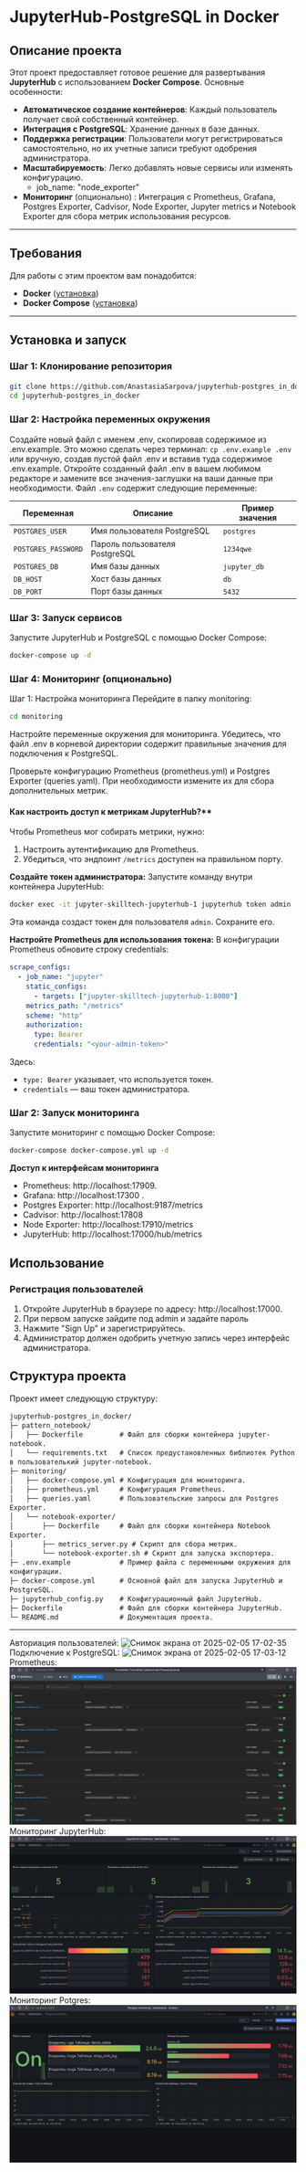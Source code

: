 
# **JupyterHub-PostgreSQL in Docker**

## **Описание проекта**

Этот проект предоставляет готовое решение для развертывания **JupyterHub** с использованием **Docker Compose**. Основные особенности:
- **Автоматическое создание контейнеров**: Каждый пользователь получает свой собственный контейнер.
- **Интеграция с PostgreSQL**: Хранение данных в базе данных.
- **Поддержка регистрации**: Пользователи могут регистрироваться самостоятельно, но их учетные записи требуют одобрения администратора.
- **Масштабируемость**: Легко добавлять новые сервисы или изменять конфигурацию.
  - job_name: "node_exporter"
- **Мониторинг** (опционально) : Интеграция с Prometheus, Grafana, Postgres Exporter, Cadvisor, Node Exporter, Jupyter metrics и Notebook Exporter для сбора метрик использования ресурсов.

---

## **Требования**

Для работы с этим проектом вам понадобится:
- **Docker** ([установка](https://docs.docker.com/get-docker/))
- **Docker Compose** ([установка](https://docs.docker.com/compose/install/))
---

## **Установка и запуск**

### **Шаг 1: Клонирование репозитория**
```bash
git clone https://github.com/AnastasiaSarpova/jupyterhub-postgres_in_docker.git
cd jupyterhub-postgres_in_docker
```

### **Шаг 2: Настройка переменных окружения**
Создайте новый файл с именем .env, скопировав содержимое из .env.example. Это можно сделать через терминал: ```cp .env.example .env```
или вручную, создав пустой файл .env и вставив туда содержимое .env.example.
Откройте созданный файл .env в вашем любимом редакторе и замените все значения-заглушки на ваши данные при необходимости. Файл `.env` содержит следующие переменные:

| Переменная          | Описание                                  | Пример значения       |
|---------------------|-------------------------------------------|-----------------------|
| `POSTGRES_USER`     | Имя пользователя PostgreSQL               | `postgres`            |
| `POSTGRES_PASSWORD` | Пароль пользователя PostgreSQL            | `1234qwe`             |
| `POSTGRES_DB`       | Имя базы данных                           | `jupyter_db`          |
| `DB_HOST`           | Хост базы данных                          | `db`                  |
| `DB_PORT`           | Порт базы данных                          | `5432`                |


### **Шаг 3: Запуск сервисов**
Запустите JupyterHub и PostgreSQL с помощью Docker Compose:
```bash
docker-compose up -d
```
### **Шаг 4: Мониторинг (опционально)**

Шаг 1: Настройка мониторинга
Перейдите в папку monitoring:  
```bash
cd monitoring
```  
Настройте переменные окружения для мониторинга. Убедитесь, что файл .env в корневой директории содержит правильные значения для подключения к PostgreSQL.

Проверьте конфигурацию Prometheus (prometheus.yml) и Postgres Exporter (queries.yaml). При необходимости измените их для сбора дополнительных метрик.

#### Как настроить доступ к метрикам JupyterHub?**

Чтобы Prometheus мог собирать метрики, нужно:
1. Настроить аутентификацию для Prometheus.
2. Убедиться, что эндпоинт `/metrics` доступен на правильном порту.

 **Создайте токен администратора:**
   Запустите команду внутри контейнера JupyterHub:
   ```bash
   docker exec -it jupyter-skilltech-jupyterhub-1 jupyterhub token admin
   ```
   Эта команда создаст токен для пользователя `admin`. Сохраните его.

 **Настройте Prometheus для использования токена:**
   В конфигурации Prometheus обновите строку credentials:

   ```yaml
   scrape_configs:
     - job_name: "jupyter"
       static_configs:
         - targets: ["jupyter-skilltech-jupyterhub-1:8000"]
       metrics_path: "/metrics"
       scheme: "http"
       authorization:
         type: Bearer
         credentials: "<your-admin-token>"
   ```
   Здесь:
   - `type: Bearer` указывает, что используется токен.
   - `credentials` — ваш токен администратора.

### **Шаг 2: Запуск мониторинга**
Запустите мониторинг с помощью Docker Compose:

```bash
docker-compose docker-compose.yml up -d
```
**Доступ к интерфейсам мониторинга**  
- Prometheus: http://localhost:17909.
- Grafana: http://localhost:17300 .
- Postgres Exporter: http://localhost:9187/metrics 
- Cadvisor: http://localhost:17808
- Node Exporter: http://localhost:17910/metrics
- JupyterHub: http://localhost:17000/hub/metrics


## **Использование**

### **Регистрация пользователей** 
1. Откройте JupyterHub в браузере по адресу: http://localhost:17000.
2. При первом запуске зайдите под admin и задайте пароль
2. Нажмите "Sign Up" и зарегистрируйтесь.
3. Администратор должен одобрить учетную запись через интерфейс администратора.


## **Структура проекта**

Проект имеет следующую структуру:
```
jupyterhub-postgres_in_docker/
├─ pattern_notebook/
│   ├── Dockerfile         # Файл для сборки контейнера jupyter-notebook.
│   └── requirements.txt   # Список предустановленных библиотек Python в пользователький jupyter-notebook.
├─ monitoring/
│   ├── docker-compose.yml # Конфигурация для мониторинга.
│   ├── prometheus.yml     # Конфигурация Prometheus.
│   ├── queries.yaml       # Пользовательские запросы для Postgres Exporter.
│   └── notebook-exporter/
│       ├── Dockerfile     # Файл для сборки контейнера Notebook Exporter.
│       ├── metrics_server.py # Скрипт для сбора метрик.
│       └── notebook-exporter.sh # Скрипт для запуска экспортера.
├─ .env.example            # Пример файла с переменными окружения для конфигурации.
├─ docker-compose.yml      # Основной файл для запуска JupyterHub и PostgreSQL.
├─ jupyterhub_config.py    # Конфигурационный файл JupyterHub.
├─ Dockerfile              # Файл для сборки контейнера JupyterHub.
└─ README.md               # Документация проекта.
```
---
Авториация пользователей:
![Снимок экрана от 2025-02-05 17-02-35](https://github.com/user-attachments/assets/74a043bb-b9bc-4b7f-ac35-33d2b150f5be)
Подключение к PostgreSQL:
![Снимок экрана от 2025-02-05 17-03-12](https://github.com/user-attachments/assets/816f465e-89a9-4e3c-b1d5-93f8cd40a105)
Prometheus:
![alt text](/monitoring/screenshot/prometheus.png)
Мониторинг JupyterHub:
![alt text](/monitoring/screenshot/monitoring%20jupyterhub.png
)
Мониторинг Potgres:
![alt text](/monitoring/screenshot/moitoring%20postgres.png
)
